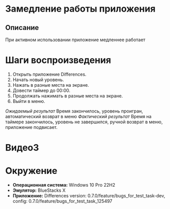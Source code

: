 # Замедление работы приложения

## Описание
При активном использовании приложение медленнее работает

# Шаги воспроизведения
1. Открыть приложение Differences.
2. Начать новый уровень.
3. Нажать в разные места на экране.
4. Довести таймер до 00:00.
5. Продолжать нажимать в разные места на экране.
6. Выйти в меню.
   
*Ожидаемый результат* Время закончилось, уровень проигран, автоматический возврат в меню
*Фактический результат* Время на таймере закончилось, уровень не завершился, ручной возврат в меню, приложение подвисает.

# Видео3

# Окружение
* **Операционная система:** Windows 10 Pro 22H2
* **Эмулятор:** BlueStacks X
* **Приложение:** Differences version: 0.7.0/feature/bugs_for_test_task-dev, config: 0.7.0/feature/bugs_for_test_task_125497
